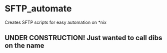 # SFTP_automate
Creates SFTP scripts for easy automation on *nix
## UNDER CONSTRUCTION! Just wanted to call dibs on the name
